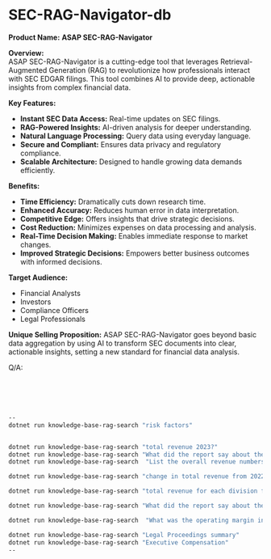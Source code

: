 # SEC-RAG-Navigator-db

**Product Name:** **ASAP SEC-RAG-Navigator**

**Overview:**  
ASAP SEC-RAG-Navigator is a cutting-edge tool that leverages Retrieval-Augmented Generation (RAG) to revolutionize how professionals interact with SEC EDGAR filings. This tool combines AI to provide deep, actionable insights from complex financial data.

**Key Features:**
- **Instant SEC Data Access:** Real-time updates on SEC filings.
- **RAG-Powered Insights:** AI-driven analysis for deeper understanding.
- **Natural Language Processing:** Query data using everyday language.
- **Secure and Compliant:** Ensures data privacy and regulatory compliance.
- **Scalable Architecture:** Designed to handle growing data demands efficiently.

**Benefits:**
- **Time Efficiency:** Dramatically cuts down research time.
- **Enhanced Accuracy:** Reduces human error in data interpretation.
- **Competitive Edge:** Offers insights that drive strategic decisions.
- **Cost Reduction:** Minimizes expenses on data processing and analysis.
- **Real-Time Decision Making:** Enables immediate response to market changes.
- **Improved Strategic Decisions:** Empowers better business outcomes with informed decisions.

**Target Audience:**
- Financial Analysts
- Investors
- Compliance Officers
- Legal Professionals

**Unique Selling Proposition:**
ASAP SEC-RAG-Navigator goes beyond basic data aggregation by using AI to transform SEC documents into clear, actionable insights, setting a new standard for financial data analysis.

Q/A:

```bash





--
dotnet run knowledge-base-rag-search "risk factors"


dotnet run knowledge-base-rag-search "total revenue 2023?"
dotnet run knowledge-base-rag-search "What did the report say about the company's Q4 performance?"
dotnet run knowledge-base-rag-search  "List the overall revenue numbers for 2021, 2022, and 2023 in the 10-K as bullet points, then explain the revenue growth trends."

dotnet run knowledge-base-rag-search "change in total revenue from 2022 to 2023?"

dotnet run knowledge-base-rag-search "total revenue for each division for 2023"

dotnet run knowledge-base-rag-search "What did the report say about the company's Q4 performance and its range of products and services?" 

dotnet run knowledge-base-rag-search  "What was the operating margin in 2023?"

dotnet run knowledge-base-rag-search "Legal Proceedings summary"
dotnet run knowledge-base-rag-search "Executive Compensation"
--


```
